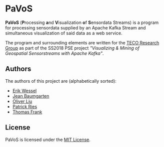 # PaVoS
**PaVoS** (**P**rocessing **a**nd **V**isualization **o**f **S**ensordata Streams) is a program for processing sensordata supplied by an Apache Kafka Stream and simultaneous visualization of said data as a web service.

The program and surrounding elements are written for the [TECO Research Group](teco.edu) as part of the SS2018 PSE project *"Visualizing & Mining of Geospatial Sensorstreams with Apache Kafka"*.

## Authors
The authors of this project are (alphabetically sorted):
- [Erik Wessel](https://github.com/erikwessel)
- [Jean Baumgarten](https://github.com/Jelumar)
- [Oliver Liu](https://github.com/olivermliu)
- [Patrick Ries](https://github.com/masterries)
- [Thomas Frank](https://github.com/thomas475)

## License
PaVoS is licensed under the [MIT License](LICENSE).
